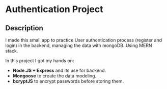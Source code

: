 # Authentication Project

## Description

I made this small app to practice User authentication process (register and login) in the backend, managing the data with mongoDB. Using MERN stack.

In this project I got my hands on:

- **Node.JS + Express** and its use for backend.
- **Mongoose** to create the data modeling.
- **bcryptJS** to encrypt passwords before storing them.
